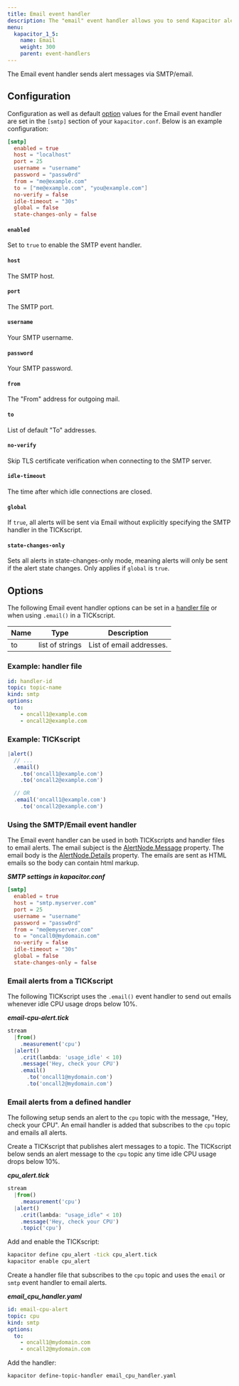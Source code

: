 ```yaml
---
title: Email event handler
description: The "email" event handler allows you to send Kapacitor alerts via email. This page includes configuration options and usage examples.
menu:
  kapacitor_1_5:
    name: Email
    weight: 300
    parent: event-handlers
---
```


The Email event handler sends alert messages via SMTP/email.

## Configuration
Configuration as well as default [option](#options) values for the Email event
handler are set in the `[smtp]` section of your `kapacitor.conf`.
Below is an example configuration:

```toml
[smtp]
  enabled = true
  host = "localhost"
  port = 25
  username = "username"
  password = "passw0rd"
  from = "me@example.com"
  to = ["me@example.com", "you@example.com"]
  no-verify = false
  idle-timeout = "30s"
  global = false
  state-changes-only = false
```

#### `enabled`
Set to `true` to enable the SMTP event handler.

#### `host`
The SMTP host.

#### `port`
The SMTP port.

#### `username`
Your SMTP username.

#### `password`
Your SMTP password.

#### `from`
The "From" address for outgoing mail.

#### `to`
List of default "To" addresses.

#### `no-verify`
Skip TLS certificate verification when connecting to the SMTP server.

#### `idle-timeout`
The time after which idle connections are closed.

#### `global`
If `true`, all alerts will be sent via Email without explicitly specifying the
SMTP handler in the TICKscript.

#### `state-changes-only`
Sets all alerts in state-changes-only mode, meaning alerts will only be sent if
the alert state changes.
Only applies if `global` is `true`.


## Options
The following Email event handler options can be set in a
[handler file](/kapacitor/v1.5/event_handlers/#handler-file) or when using
`.email()` in a TICKscript.

| Name | Type            | Description              |
| ---- | ----            | -----------              |
| to   | list of strings | List of email addresses. |

### Example: handler file
```yaml
id: handler-id
topic: topic-name
kind: smtp
options:
  to:
    - oncall1@example.com
    - oncall2@example.com
```

### Example: TICKscript
```js
|alert()
  // ...
  .email()
    .to('oncall1@example.com')
    .to('oncall2@example.com')

  // OR
  .email('oncall1@example.com')
    .to('oncall2@example.com')
```

### Using the SMTP/Email event handler
The Email event handler can be used in both TICKscripts and handler files to email alerts.
The email subject is the [AlertNode.Message](/kapacitor/v1.5/nodes/alert_node/#message) property.
The email body is the [AlertNode.Details](/kapacitor/v1.5/nodes/alert_node/#details) property.
The emails are sent as HTML emails so the body can contain html markup.

_**SMTP settings in kapacitor.conf**_  
```toml
[smtp]
  enabled = true
  host = "smtp.myserver.com"
  port = 25
  username = "username"
  password = "passw0rd"
  from = "me@emyserver.com"
  to = "oncall0@mydomain.com"
  no-verify = false
  idle-timeout = "30s"
  global = false
  state-changes-only = false
```

### Email alerts from a TICKscript
The following TICKscript uses the `.email()` event handler to send out emails
whenever idle CPU usage drops below 10%.

_**email-cpu-alert.tick**_  
```js
stream
  |from()
    .measurement('cpu')
  |alert()
    .crit(lambda: 'usage_idle' < 10)
    .message('Hey, check your CPU')
    .email()
      .to('oncall1@mydomain.com')
      .to('oncall2@mydomain.com')
```

### Email alerts from a defined handler
The following setup sends an alert to the `cpu` topic with the message, "Hey,
check your CPU". An email handler is added that subscribes to the `cpu` topic
and emails all alerts.

Create a TICKscript that publishes alert messages to a topic.
The TICKscript below sends an alert message to the `cpu` topic any time idle
CPU usage drops below 10%.

_**cpu\_alert.tick**_
```js
stream
  |from()
    .measurement('cpu')
  |alert()
    .crit(lambda: "usage_idle" < 10)
    .message('Hey, check your CPU')
    .topic('cpu')
```

Add and enable the TICKscript:

```bash
kapacitor define cpu_alert -tick cpu_alert.tick
kapacitor enable cpu_alert
```

Create a handler file that subscribes to the `cpu` topic and uses the `email` or `smtp`
event handler to email alerts.

_**email\_cpu\_handler.yaml**_
```yaml
id: email-cpu-alert
topic: cpu
kind: smtp
options:
  to:
    - oncall1@mydomain.com
    - oncall2@mydomain.com
```

Add the handler:

```bash
kapacitor define-topic-handler email_cpu_handler.yaml
```
